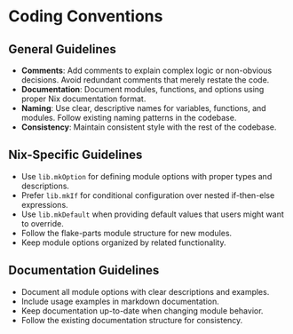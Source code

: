 # Coding Conventions

## General Guidelines

* **Comments**: Add comments to explain complex logic or non-obvious decisions. Avoid redundant comments that merely restate the code.
* **Documentation**: Document modules, functions, and options using proper Nix documentation format.
* **Naming**: Use clear, descriptive names for variables, functions, and modules. Follow existing naming patterns in the codebase.
* **Consistency**: Maintain consistent style with the rest of the codebase.

## Nix-Specific Guidelines

* Use `lib.mkOption` for defining module options with proper types and descriptions.
* Prefer `lib.mkIf` for conditional configuration over nested if-then-else expressions.
* Use `lib.mkDefault` when providing default values that users might want to override.
* Follow the flake-parts module structure for new modules.
* Keep module options organized by related functionality.

## Documentation Guidelines

* Document all module options with clear descriptions and examples.
* Include usage examples in markdown documentation.
* Keep documentation up-to-date when changing module behavior.
* Follow the existing documentation structure for consistency.
